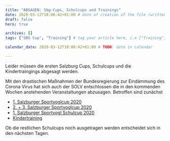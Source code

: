 ```yaml
---
title: "ABSAGEN: Sbg-Cups, Schulcups und Trainings"
date: 2020-03-12T18:08:42+01:00 # date of creation of the file (written)
draft: false
hero: true

archives: []
tags: ["SBG Cup", "Training"] # tag your article here, i.e ["Training", "Administratives"]

calendar_date: 2020-03-12T18:08:42+01:00 # TODO: date in calendar

---
```


Leider müssen die ersten Salzburg Cups, Schulcups und die Kindertraingings abgesagt werden.

<!--more-->

Mit den drastischen Maßnahmen der Bundesregierung zur Eindämmung des Corona Virus hat sich auch der SOLV entschlossen die in den kommenden Wochen anstehenden Veranstaltungen abzusagen. Betroffen sind zunächst
* [1. Salzburger Sportvoglcup 2020](/event/2020/sbgcup/01/)
* [2. + 3. Salzburger Sportvoglcup 2020](/event/2020/sbgcup/02/)
* [1. Salzburger Sportvogl Schulcup 2020](event/2020/schcup/01/)
* [Kindertraining](/post/2020/03/)

Ob die restlichen Schulcups noch ausgetragen werden entscheidet sich in den nächsten Tagen.
